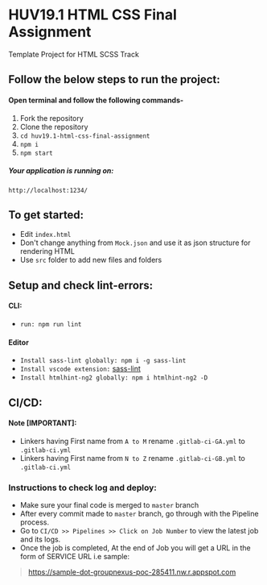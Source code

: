# HUV19.1 HTML CSS Final Assignment

Template Project for HTML SCSS Track


## Follow the below steps to run the project:
#### Open terminal and follow the following commands-
1. Fork the repository
2. Clone the repository
3. `cd huv19.1-html-css-final-assignment`
4. `npm i `
5. `npm start`


##### Your application is running on:
`http://localhost:1234/`

## To get started:
- Edit `index.html`
- Don't change anything from `Mock.json` and use it as json structure for rendering HTML
- Use `src` folder to add new files and folders

## Setup and check lint-errors:
#### CLI:
- `run: npm run lint`


#### Editor
- `Install sass-lint globally: npm i -g sass-lint`
- `Install vscode extension:` [sass-lint](https://marketplace.visualstudio.com/items?itemName=glen-84.sass-lint)
- `Install htmlhint-ng2 globally: npm i htmlhint-ng2 -D`



## CI/CD:

#### Note [IMPORTANT]:
- Linkers having First name from `A to M` rename `.gitlab-ci-GA.yml` to `.gitlab-ci.yml`
- Linkers having First name from `N to Z` rename `.gitlab-ci-GB.yml` to `.gitlab-ci.yml`


### Instructions to check log and deploy:
-  Make sure your final code is merged to `master` branch
-  After every commit made to `master` branch, go through with the Pipeline process.
-  Go to `CI/CD >> Pipelines >> Click on Job Number` to view the latest job and its logs.
-  Once the job is completed, At the end of Job you will get a URL in the form of SERVICE URL i.e sample:
> https://sample-dot-groupnexus-poc-285411.nw.r.appspot.com

